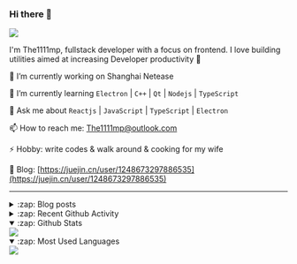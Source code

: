 ### Hi there 👋

![](https://komarev.com/ghpvc/?username=1111mp&color=green)

I'm The1111mp, fullstack developer with a focus on frontend. I love building utilities aimed at increasing Developer productivity 🙌

🔭 I’m currently working on Shanghai Netease

🌱 I’m currently learning `Electron` | `C++` | `Qt` | `Nodejs` | `TypeScript`

💬 Ask me about `Reactjs` | `JavaScript` | `TypeScript` | `Electron`

📫 How to reach me: <a href="mailto:The1111mp@outlook.com">The1111mp@outlook.com</a>

⚡ Hobby: write codes & walk around & cooking for my wife

📖 Blog: [https://juejin.cn/user/1248673297886535](https://juejin.cn/user/1248673297886535)

***

<details>
  <summary>:zap: Blog posts</summary>

  - [使用 nvm-desktop 轻松安装和管理多个 node 版本](https://juejin.cn/post/7267791228872179727)
  - [Electron 中集成 SQLite3 数据库的最佳实践](https://juejin.cn/post/7202807471881306172)
  - [从0开发IM，单聊群聊在线离线消息以及消息的已读未读功能](https://juejin.cn/post/7202583557751865401)
  - [Electron（网页）中实现接近微信消息发送体验的消息输入框及界面](https://juejin.cn/post/7252505446396575781)
  - [Qt中基于QWebEngineView和QWebChannel实现与web的交互](https://juejin.cn/post/7238423148555501629)
</details>

<details>
  <summary>:zap: Recent Github Activity</summary>

  <!--START_SECTION:activity-->
1. 🚀 Published release [v2.6.1](https://github.com/1111mp/nvmd-command/releases/tag/v2.6.1) in [1111mp/nvmd-command](https://github.com/1111mp/nvmd-command)
2. 🚀 Published release [v2.6.1](https://github.com/1111mp/nvm-desktop/releases/tag/v2.6.1) in [1111mp/nvm-desktop](https://github.com/1111mp/nvm-desktop)
3. 🗣 Commented on [#32](https://github.com/1111mp/nvm-desktop/issues/32#issuecomment-1841997844) in [1111mp/nvm-desktop](https://github.com/1111mp/nvm-desktop)
4. 🗣 Commented on [#32](https://github.com/1111mp/nvm-desktop/issues/32#issuecomment-1841994507) in [1111mp/nvm-desktop](https://github.com/1111mp/nvm-desktop)
5. 🗣 Commented on [#31](https://github.com/1111mp/nvm-desktop/issues/31#issuecomment-1838167557) in [1111mp/nvm-desktop](https://github.com/1111mp/nvm-desktop)
6. 🗣 Commented on [#31](https://github.com/1111mp/nvm-desktop/issues/31#issuecomment-1838158368) in [1111mp/nvm-desktop](https://github.com/1111mp/nvm-desktop)
7. 🗣 Commented on [#30](https://github.com/1111mp/nvm-desktop/issues/30#issuecomment-1833295797) in [1111mp/nvm-desktop](https://github.com/1111mp/nvm-desktop)
8. 🗣 Commented on [#30](https://github.com/1111mp/nvm-desktop/issues/30#issuecomment-1833078443) in [1111mp/nvm-desktop](https://github.com/1111mp/nvm-desktop)
9. 🗣 Commented on [#23](https://github.com/1111mp/nvm-desktop/issues/23#issuecomment-1833014265) in [1111mp/nvm-desktop](https://github.com/1111mp/nvm-desktop)
10. 🗣 Commented on [#237](https://github.com/pacocoursey/next-themes/issues/237#issuecomment-1828329495) in [pacocoursey/next-themes](https://github.com/pacocoursey/next-themes)
  <!--END_SECTION:activity-->
</details>

<details open>
  <summary>:zap: Github Stats</summary>

  <img align="center" src="https://github-readme-stats-sigma-five.vercel.app/api?username=1111mp&show_icons=true&hide_border=true&theme=gruvbox" />
</details>

<details open>
  <summary>:zap: Most Used Languages</summary>

  <img align="center" src="https://github-readme-stats-sigma-five.vercel.app/api/top-langs/?username=1111mp&layout=compact&show_icons=true&hide_border=true&theme=gruvbox" />
</details>


<!--
**1111mp/1111mp** is a ✨ _special_ ✨ repository because its `README.md` (this file) appears on your GitHub profile.

Here are some ideas to get you started:

- 🔭 I’m currently working on ...
- 🌱 I’m currently learning ...
- 👯 I’m looking to collaborate on ...
- 🤔 I’m looking for help with ...
- 💬 Ask me about ...
- 📫 How to reach me: ...
- 😄 Pronouns: ...
- ⚡ Fun fact: ...
-->
